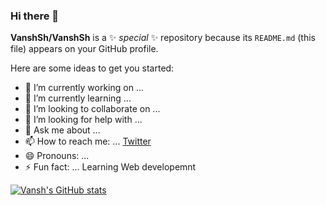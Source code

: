 ### Hi there 👋


**VanshSh/VanshSh** is a ✨ _special_ ✨ repository because its `README.md` (this file) appears on your GitHub profile.

Here are some ideas to get you started:

- 🔭 I’m currently working on ...
- 🌱 I’m currently learning ...
- 👯 I’m looking to collaborate on ...
- 🤔 I’m looking for help with ...
- 💬 Ask me about ...
- 📫 How to reach me: ... [Twitter](@Vanshsh2701)
- 😄 Pronouns: ...
- ⚡ Fun fact: ...
 Learning Web developemnt
 
 [![Vansh's GitHub stats](https://github-readme-stats.vercel.app/api?username=VanshSh)](https://github.com/anuraghazra/github-readme-stats)


